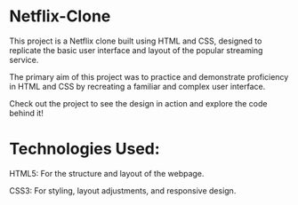 # Netflix-Clone
This project is a Netflix clone built using HTML and CSS, designed to replicate the basic user interface and layout of the popular streaming service.

The primary aim of this project was to practice and demonstrate proficiency in HTML and CSS by recreating a familiar and complex user interface.

Check out the project to see the design in action and explore the code behind it!

# Technologies Used:

HTML5: For the structure and layout of the webpage.

CSS3: For styling, layout adjustments, and responsive design.



